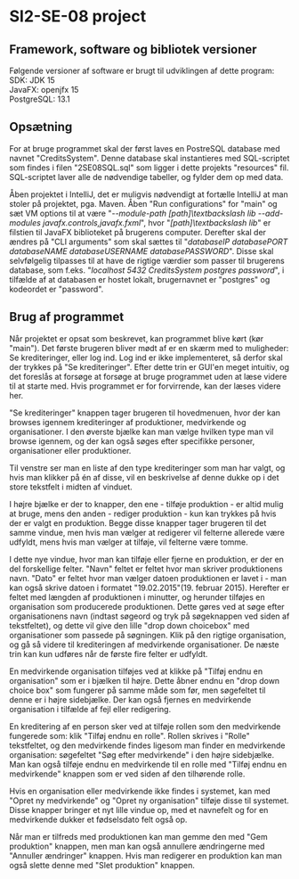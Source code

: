 # SI2-SE-08 project


## Framework, software og bibliotek versioner
Følgende versioner af software er brugt til udviklingen af dette program:  
SDK: JDK 15  
JavaFX: openjfx 15  
PostgreSQL: 13.1  

## Opsætning
For at bruge programmet skal der først laves en PostreSQL database med navnet "CreditsSystem". Denne database skal instantieres med SQL-scriptet som findes i filen "2SE08SQL.sql" som ligger i dette projekts "resources" fil. SQL-scriptet laver alle de nødvendige tabeller, og fylder dem op med data.

Åben projektet i IntelliJ, det er muligvis nødvendigt at fortælle IntelliJ at man stoler på projektet, pga. Maven. Åben "Run configurations" for "main" og sæt VM options til at være "*--module-path [path]\textbackslash lib --add-modules javafx.controls,javafx.fxml*", hvor "*[path]\textbackslash lib*" er filstien til JavaFX biblioteket på brugerens computer. Derefter skal der ændres på "CLI arguments" som skal sættes til "*databaseIP databasePORT databaseNAME databaseUSERNAME databasePASSWORD*". Disse skal selvfølgelig tilpasses til at have de rigtige værdier som passer til brugerens database, som f.eks. "*localhost 5432 CreditsSystem postgres password*", i tilfælde af at databasen er hostet lokalt, brugernavnet er "postgres" og kodeordet er "password".

## Brug af programmet
Når projektet er opsat som beskrevet, kan programmet blive kørt (kør "main"). Det første brugeren bliver mødt af er en skærm med to muligheder: Se krediteringer, eller log ind. Log ind er ikke implementeret, så derfor skal der trykkes på "Se krediteringer". Efter dette trin er GUI'en meget intuitiv, og det foreslås at forsøge at forsøge at bruge programmet uden at læse videre til at starte med. Hvis programmet er for forvirrende, kan der læses videre her.

"Se krediteringer" knappen tager brugeren til hovedmenuen, hvor der kan browses igennem krediteringer af produktioner, medvirkende og organisationer. I den øverste bjælke kan man vælge hvilken type man vil browse igennem, og der kan også søges efter specifikke personer, organisationer eller produktioner.

Til venstre ser man en liste af den type krediteringer som man har valgt, og hvis man klikker på én af disse, vil en beskrivelse af denne dukke op i det store tekstfelt i midten af vinduet.

I højre bjælke er der to knapper, den ene - tilføje produktion - er altid mulig at bruge, mens den anden - rediger produktion - kun kan trykkes på hvis der er valgt en produktion. Begge disse knapper tager brugeren til det samme vindue, men hvis man vælger at redigerer vil felterne allerede være udfyldt, mens hvis man vælger at tilføje, vil felterne være tomme.

I dette nye vindue, hvor man kan tilføje eller fjerne en produktion, er der en del forskellige felter. "Navn" feltet er feltet hvor man skriver produktionens navn. "Dato" er feltet hvor man vælger datoen produktionen er lavet i - man kan også skrive datoen i formatet "19.02.2015"(19. februar 2015). Herefter er feltet med længden af produktionen i minutter, og herunder tilføjes en organisation som producerede produktionen. Dette gøres ved at søge efter organisationens navn (indtast søgeord og tryk på søgeknappen ved siden af tekstfeltet), og dette vil give den lille "drop down choicebox" med organisationer som passede på søgningen. Klik på den rigtige organisation, og gå så videre til krediteringen af medvirkende organisationer. De næste trin kan kun udføres når de første fire felter er udfyldt. 

En medvirkende organisation tilføjes ved at klikke på "Tilføj endnu en organisation" som er i bjælken til højre. Dette åbner endnu en "drop down choice box" som fungerer på samme måde som før, men søgefeltet til denne er i højre sidebjælke. Der kan også fjernes en medvirkende organisation i tilfælde af fejl eller redigering.

En kreditering af en person sker ved at tilføje rollen som den medvirkende fungerede som: klik "Tilføj endnu en rolle". Rollen skrives i "Rolle" tekstfeltet, og den medvirkende findes ligesom man finder en medvirkende organisation: søgefeltet "Søg efter medvirkende" i den højre sidebjælke. Man kan også tilføje endnu en medvirkende til en rolle med "Tilføj endnu en medvirkende" knappen som er ved siden af den tilhørende rolle.

Hvis en organisation eller medvirkende ikke findes i systemet, kan med "Opret ny medvirkende" og "Opret ny organisation" tilføje disse til systemet. Disse knapper bringer et nyt lille vindue op, med et navnefelt og for en medvirkende dukker et fødselsdato felt også op.

Når man er tilfreds med produktionen kan man gemme den med "Gem produktion" knappen, men man kan også annullere ændringerne med "Annuller ændringer" knappen. Hvis man redigerer en produktion kan man også slette denne med "Slet produktion" knappen.
